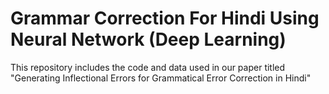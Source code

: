 # Grammar Correction For Hindi Using Neural Network (Deep Learning)
This repository includes the code and data used in our paper titled "Generating Inflectional Errors for Grammatical Error Correction in
Hindi"
